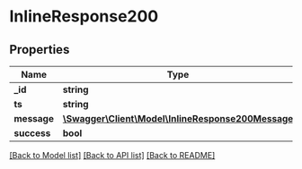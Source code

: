 # InlineResponse200

## Properties
Name | Type | Description | Notes
------------ | ------------- | ------------- | -------------
**_id** | **string** |  | [optional] 
**ts** | **string** |  | [optional] 
**message** | [**\Swagger\Client\Model\InlineResponse200Message**](InlineResponse200Message.md) |  | [optional] 
**success** | **bool** |  | [optional] 

[[Back to Model list]](../../README.md#documentation-for-models) [[Back to API list]](../../README.md#documentation-for-api-endpoints) [[Back to README]](../../README.md)

